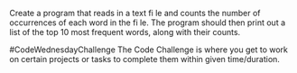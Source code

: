 Create a program that reads in a text fi le and counts the number of occurrences of each word in the fi le. The program should then print out a list of the top 10 most frequent words, along with their counts.

#CodeWednesdayChallenge
The Code Challenge is where you get to work on certain projects or tasks to complete them within given time/duration.


